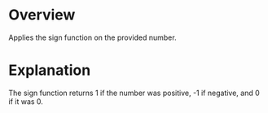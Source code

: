# Overview

Applies the sign function on the provided number.

# Explanation

The sign function returns 1 if the number was positive, -1 if negative, and 0 if it was 0.
